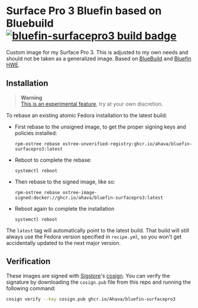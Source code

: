 # Surface Pro 3 Bluefin based on Bluebuild &nbsp; [![bluefin-surfacepro3 build badge](https://github.com/Ahava/bluefin-surfacepro3/actions/workflows/build.yml/badge.svg)](https://github.com/Ahava/bluefin-surfacepro3/actions/workflows/build.yml)

Custom image for my Surface Pro 3. This is adjusted to my own needs and should not be taken as a generalized image. Based on [BlueBuild](https://blue-build.org/how-to/setup/) and [Bluefin HWE](https://github.com/ublue-os/bluefin/pkgs/container/bluefin-hwe).

## Installation

> **Warning**  
> [This is an experimental feature](https://www.fedoraproject.org/wiki/Changes/OstreeNativeContainerStable), try at your own discretion.

To rebase an existing atomic Fedora installation to the latest build:

- First rebase to the unsigned image, to get the proper signing keys and policies installed:
  ```
  rpm-ostree rebase ostree-unverified-registry:ghcr.io/ahava/bluefin-surfacepro3:latest
  ```
- Reboot to complete the rebase:
  ```
  systemctl reboot
  ```
- Then rebase to the signed image, like so:
  ```
  rpm-ostree rebase ostree-image-signed:docker://ghcr.io/ahava/bluefin-surfacepro3:latest
  ```
- Reboot again to complete the installation
  ```
  systemctl reboot
  ```

The `latest` tag will automatically point to the latest build. That build will still always use the Fedora version specified in `recipe.yml`, so you won't get accidentally updated to the next major version.

## Verification

These images are signed with [Sigstore](https://www.sigstore.dev/)'s [cosign](https://github.com/sigstore/cosign). You can verify the signature by downloading the `cosign.pub` file from this repo and running the following command:

```bash
cosign verify --key cosign.pub ghcr.io/Ahava/bluefin-surfacepro3
```
